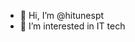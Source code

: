 - 👋 Hi, I’m @hitunespt
- 👀 I’m interested in IT tech

<!---
hitunespt/hitunespt is a ✨ special ✨ repository because its `README.md` (this file) appears on your GitHub profile.
You can click the Preview link to take a look at your changes.
--->
